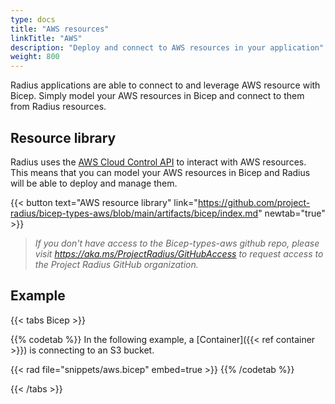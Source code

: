 ```yaml
---
type: docs
title: "AWS resources"
linkTitle: "AWS"
description: "Deploy and connect to AWS resources in your application"
weight: 800
---
```


Radius applications are able to connect to and leverage AWS resource with Bicep. Simply model your AWS resources in Bicep and connect to them from Radius resources.

## Resource library

Radius uses the [AWS Cloud Control API](https://docs.aws.amazon.com/cloudcontrolapi/latest/userguide/what-is-cloudcontrolapi.html) to interact with AWS resources. This means that you can model your AWS resources in Bicep and Radius will be able to deploy and manage them.


{{< button text="AWS resource library" link="https://github.com/project-radius/bicep-types-aws/blob/main/artifacts/bicep/index.md" newtab="true" >}}
> *If you don't have access to the Bicep-types-aws github repo, please visit https://aka.ms/ProjectRadius/GitHubAccess to request access to the Project Radius GitHub organization.*

## Example

{{< tabs Bicep >}}

{{% codetab %}}
In the following example, a [Container]({{< ref container >}}) is connecting to an S3 bucket. 

{{< rad file="snippets/aws.bicep" embed=true >}}
{{% /codetab %}} 

{{< /tabs >}}
